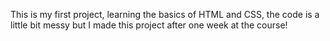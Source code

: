 This is my first project, learning the basics of HTML and CSS,
the code is a little bit messy but I made this project after one week at the course! 
